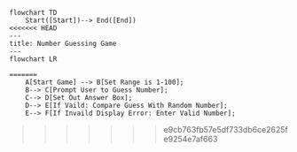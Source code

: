 ```mermaid
flowchart TD
    Start([Start])--> End([End])
<<<<<<< HEAD
---
title: Number Guessing Game
---
flowchart LR
    
=======
    A[Start Game] --> B[Set Range is 1-100];
    B--> C[Prompt User to Guess Number];
    C--> D[Set Out Answer Box];
    D--> E[If Vaild: Compare Guess With Random Number];
    E--> F[If Invaild Display Error: Enter Valid Number];
```
>>>>>>> e9cb763fb57e5df733db6ce2625fe9254e7af663
